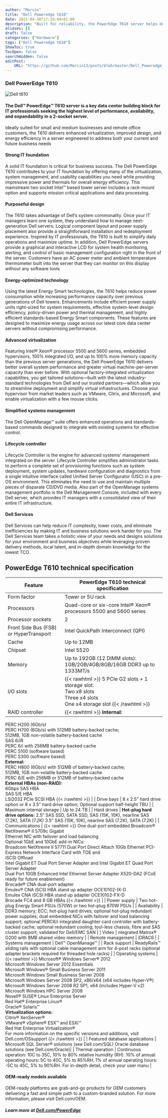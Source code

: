 ```yaml
---
author: "Marcin"
title: "Dell Poweredge t610"
date: 2022-04-30T17:19:04+01:00
description: "Built for reliability, the PowerEdge T610 server helps deliver peace of mind and excellent value."
aliases: []
draft: false
categories: ["Hardware"]
tags: ["Dell Poweredge t610"]
ShowToc: true
TocOpen: false
searchHidden: false
editPost:
    URL: "https://github.com/Marcin13/posts/blob/master/Dell_Poweredge_t610.md"
---
```

### Dell PowerEdge T610
![Dell t610](https://cdn.bargainhardware.co.uk/media/product/c7f/dell-poweredge-t610-8x-2-5-sff-tower-server-757.jpg)
#### The Dell™ PowerEdge™ T610 server is a key data center building block for IT professionals seeking the highest level of performance, availability, and expandability in a 2-socket server.
Ideally suited for small and medium businesses and remote office
customers, the T610 delivers enhanced virtualization, improved
design, and energy efficiency in a server engineered to address
both your current and future business needs

#### Strong IT foundation

A solid IT foundation is critical for business success. The Dell
PowerEdge T610 contributes to your IT foundation by offering
many of the virtualization, system management, and usability
capabilities you need while providing impressive power and
thermals for overall energy efficiency. This mainstream two socket
Intel™ based tower server includes a rack-mount option and
supports mission critical applications and data processing.
#### Purposeful design

The T610 takes advantage of Dell’s system commonality. Once
your IT managers learn one system, they understand how to
manage next-generation Dell servers. Logical component layout
and power supply placement also provide a straightforward
installation and redeployment experience. Inspired by IT
professionals, the T610 is built to simplify daily operations and
maximize uptime.
In addition, Dell PowerEdge servers provide a graphical and
interactive LCD for system health monitoring, alerting, and control
of basic management configuration right in the front of the server.
Customers have an AC power meter and ambient temperature
thermometer built into the server that they can monitor on this
display without any software tools

#### Energy-optimized technology
Using the latest Energy Smart technologies, the T610 helps reduce
power consumption while increasing performance capacity
over previous generations of Dell towers. Enhancements include
efficient power supply units right-sized for system requirements,
effective system-level design efficiency, policy-driven power and
thermal management, and highly efficient standards-based Energy
Smart components.
These features are designed to maximize energy usage across
our latest core data center servers without compromising
performance.
#### Advanced virtualization
Featuring Intel® Xeon® processor 5500 and 5600 series,
embedded hypervisors, 100% integrated I/O, and up to 100% more
memory capacity than the previous server generations, the Dell
PowerEdge T610 delivers better overall system performance and
greater virtual machine-per-server capacity than ever before.
With optional factory-integrated virtualization capabilities, you
get tailored solutions—built with the latest industry-standard
technologies from Dell and our trusted partners—which allow
you to streamline deployment and simplify virtual infrastructures.
Choose your hypervisor from market leaders such as VMware,
Citrix, and Microsoft, and enable virtualization with a few mouse
clicks.

#### Simplified systems management
The Dell OpenManage™ suite offers enhanced operations and
standards-based commands designed to integrate with existing
systems for effective control.

#### Lifecycle controller
Lifecycle Controller is the engine for advanced systems'
management integrated on the server. Lifecycle Controller
simplifies administrator tasks to perform a complete set of
provisioning functions such as system deployment, system
updates, hardware configuration and diagnostics from a single
intuitive interface called Unified Server Configurator (USC) in a
pre-OS environment. This eliminates the need to use and maintain
multiple pieces of disparate CD/DVD media.
Also part of the OpenManage systems management portfolio is
the Dell Management Console, included with every Dell server,
which provides IT managers with a consolidated view of their
entire IT infrastructure.

#### Dell Services
Dell Services can help reduce IT complexity, lower costs, and
eliminate inefficiencies by making IT and business solutions work
harder for you. The Dell Services team takes a holistic view of your
needs and designs solutions for your environment and business
objectives while leveraging proven delivery methods, local talent,
and in-depth domain knowledge for the lowest TCO.

## PowerEdge T610 technical specification
| Feature | PowerEdge T610 technical specification |
| ------ | ----------- |
| Form factor   | Tower or 5U rack |
| Processors | Quad-core or six-core Intel® Xeon® processors 5500 and 5600 series |
| Processor sockets    | 2 |
| Front Side Bus (FSB) or HyperTransport | Intel QuickPath Interconnect (QPI) |
| Cache | Up to 12MB |
| Chipset | Intel 5520 |
| Memory | Up to 192GB (12 DIMM slots): 1GB/2GB/4GB/8GB/16GB DDR3 up to 1333MT/s |
| I/O slots | {{< rawhtml >}} 5 PCIe G2 slots + 1 storage slot: <br> Two x8 slots <br> Three x4 slots <br> One x4 storage slot {{< /rawhtml >}} |
| RAID controller | {{< rawhtml >}} <b>Internal:</b><br>
PERC H200 (6Gb/s)<br>
PERC H700 (6Gb/s) with 512MB battery-backed cache;<br>
512MB, 1GB non-volatile battery-backed cache<br>
SAS 6/iR<br>
PERC 6/i with 256MB battery-backed cache<br>
PERC S100 (software based)<br>
PERC S300 (software based)<br>
<b>External:</b><br>
PERC H800 (6Gb/s) with 512MB of battery-backed cache;<br>
512MB, 1GB non-volatile battery-backed cache<br>
PERC 6/E with 256MB or 512MB of battery-backed cache<br>
<b>External HBAs (non-RAID):</b><br>
6Gbps SAS HBA<br>
SAS 5/E HBA<br>
LSI2032 PCIe SCSI HBA {{< /rawhtml >}} |
| Drive bays | 8 x 2.5” hard drive option or 8 x 3.5” hard drive option; Optional support half-height TBU |
| Maximum internal storage | Up to 24 TB |
| Hard drives | **Hot-plug hard drive options:** 2.5” SAS SSD, SATA SSD, SAS (15K, 10K), nearline SAS (7.2K), SATA (7.2K) 3.5” SAS (15K, 10K), nearline SAS (7.2K), SATA (7.2K) |
| Communications | {{< rawhtml >}} One dual-port embedded Broadcom® NetXtreme® II 5709c Gigabit <br>
    Ethernet NIC with failover and load balancing <br>
    Optional 1GbE and 10GbE add-in NICs: <br>
    Broadcom NetXtreme II 57711 Dual Port Direct Attach 10Gb Ethernet PCI-Express Network Interface Card with TOE and <br>
    iSCSI Offload <br>
    Intel Gigabit ET Dual Port Server Adapter and Intel Gigabit ET Quad Port Server Adapter <br>
    Dual Port 10GB Enhanced Intel Ethernet Server Adapter X520-DA2 (FCoE ready for future enablement) <br>
    Brocade® CNA dual-port adapter <br>
    Emulex® CNA iSCSI HBA stand up adapter OCE10102-IX-D <br>
    Emulex CNA iSCSI HBA stand up adapter OCE10102-FX-D <br>
    Brocade FC4 and 8 GB HBAs {{< /rawhtml >}} |
| Power supply  | Two hot-plug Energy Smart PSUs (570W) or two hot-plug 870W PSUs |
| Availability | DDR3 memory; ECC; hot-plug hard drives; optional hot-plug redundant power supplies; dual embedded NICs with failover and load balancing support; optional PERC6/i integrated daughter card controller with battery-backed cache; optional redundant cooling; tool-less chassis; fibre and SAS cluster support; validated for Dell/EMC SAN |
| Video | ntegrated Matrox® G200 with 8MB shared video memory |
| Remote management | iDRAC6 |
| Systems management | Dell™ OpenManage™ |
| Rack support | ReadyRails™ sliding rails with optional cable management arm for 4-post racks (optional adapter brackets required for threaded hole racks) |
| Operating systems | {{< rawhtml >}} Microsoft® Windows Server® 2012 <br>
Microsoft Windows Server 2012 Essentials <br>
Microsoft Windows® Small Business Server 2011 <br>
Microsoft Windows Small Business Server 2008 <br>
Microsoft Windows Server 2008 SP2, x86/x64 (x64 includes Hyper-V®) <br>
Microsoft Windows Server 2008 R2 SP1, x64 (includes Hyper-V v2) <br>
Microsoft Windows HPC Server 2008 <br>
Novell® SUSE® Linux Enterprise Server <br>
Red Hat® Enterprise Linux® <br>
Oracle® Solaris™ <br>
<b>Virtualization options:</b> <br>
Citrix® XenServer® <br>
VMware® vSphere® ESX™ and ESXi™ <br>
Red Hat Enterprise Virtualization® <br>
For more information on the specific versions and additions, visit Dell.com/OSsupport {{< /rawhtml >}} |
| Featured database applications | Microsoft SQL Server® solutions (see Dell.com/SQL) Oracle database solutions (see Dell.com/Oracle)|
| Thermal operation | Continuous operation: 10C to 35C, 10% to 80% relative humidity (RH). 10% of annual operating hours: 5C to 40C, 5% to 85%RH. 1% of annual operating hours: -5C to 45C, 5% to 90%RH. For in-depth detail, check your user manu |

#### OEM-ready models available
OEM-ready platforms are grab-and-go products for OEM customers delivering a fast and simple
path to a custom-branded solution. For more information, please visit Dell.com/OEM.

##### Learn more at [Dell.com/PowerEdge](http://Dell.com/PowerEdge)